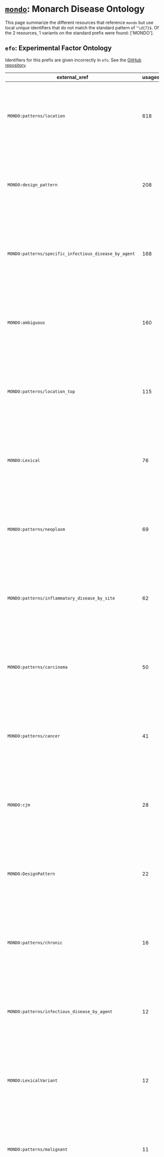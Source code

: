# [`mondo`](https://bioregistry.io/mondo): Monarch Disease Ontology

This page summarize the different resources that reference `mondo`
but use local unique identifiers that do not match the standard pattern of
`^\d{7}$`. Of the 2 resources,
1 variants on the standard prefix were found: ['MONDO'].

## `efo`: Experimental Factor Ontology

Identifiers for this prefix are given incorrectly in `efo`. See the [GitHub repository](https://github.com/EBISPOT/efo/).

| external_xref                                          |   usages_count | usages                                                                                                                                                                                                                                                                                                                                                                                                                                                                                                                       |
|--------------------------------------------------------|----------------|------------------------------------------------------------------------------------------------------------------------------------------------------------------------------------------------------------------------------------------------------------------------------------------------------------------------------------------------------------------------------------------------------------------------------------------------------------------------------------------------------------------------------|
| `MONDO:patterns/location`                              |            618 | [http://www.ebi.ac.uk/efo/EFO:0000178](https://bioregistry.io/http://www.ebi.ac.uk/efo/EFO:0000178), [http://www.ebi.ac.uk/efo/EFO:0000181](https://bioregistry.io/http://www.ebi.ac.uk/efo/EFO:0000181), [http://www.ebi.ac.uk/efo/EFO:0000182](https://bioregistry.io/http://www.ebi.ac.uk/efo/EFO:0000182), [http://www.ebi.ac.uk/efo/EFO:0000191](https://bioregistry.io/http://www.ebi.ac.uk/efo/EFO:0000191), [http://www.ebi.ac.uk/efo/EFO:0000199](https://bioregistry.io/http://www.ebi.ac.uk/efo/EFO:0000199), ... |
| `MONDO:design_pattern`                                 |            208 | [http://www.ebi.ac.uk/efo/EFO:0000191](https://bioregistry.io/http://www.ebi.ac.uk/efo/EFO:0000191), [http://www.ebi.ac.uk/efo/EFO:0000319](https://bioregistry.io/http://www.ebi.ac.uk/efo/EFO:0000319), [http://www.ebi.ac.uk/efo/EFO:0000330](https://bioregistry.io/http://www.ebi.ac.uk/efo/EFO:0000330), [http://www.ebi.ac.uk/efo/EFO:0000405](https://bioregistry.io/http://www.ebi.ac.uk/efo/EFO:0000405), [http://www.ebi.ac.uk/efo/EFO:0000405](https://bioregistry.io/http://www.ebi.ac.uk/efo/EFO:0000405), ... |
| `MONDO:patterns/specific_infectious_disease_by_agent`  |            168 | [http://www.ebi.ac.uk/efo/EFO:0000650](https://bioregistry.io/http://www.ebi.ac.uk/efo/EFO:0000650), [http://www.ebi.ac.uk/efo/EFO:0000694](https://bioregistry.io/http://www.ebi.ac.uk/efo/EFO:0000694), [http://www.ebi.ac.uk/efo/EFO:0000763](https://bioregistry.io/http://www.ebi.ac.uk/efo/EFO:0000763), [http://www.ebi.ac.uk/efo/EFO:0000764](https://bioregistry.io/http://www.ebi.ac.uk/efo/EFO:0000764), [http://www.ebi.ac.uk/efo/EFO:0000769](https://bioregistry.io/http://www.ebi.ac.uk/efo/EFO:0000769), ... |
| `MONDO:ambiguous`                                      |            160 | [http://www.ebi.ac.uk/efo/EFO:0000217](https://bioregistry.io/http://www.ebi.ac.uk/efo/EFO:0000217), [http://www.ebi.ac.uk/efo/EFO:0000220](https://bioregistry.io/http://www.ebi.ac.uk/efo/EFO:0000220), [http://www.ebi.ac.uk/efo/EFO:0000248](https://bioregistry.io/http://www.ebi.ac.uk/efo/EFO:0000248), [http://www.ebi.ac.uk/efo/EFO:0000275](https://bioregistry.io/http://www.ebi.ac.uk/efo/EFO:0000275), [http://www.ebi.ac.uk/efo/EFO:0000284](https://bioregistry.io/http://www.ebi.ac.uk/efo/EFO:0000284), ... |
| `MONDO:patterns/location_top`                          |            115 | [http://www.ebi.ac.uk/efo/EFO:0000319](https://bioregistry.io/http://www.ebi.ac.uk/efo/EFO:0000319), [http://www.ebi.ac.uk/efo/EFO:0000405](https://bioregistry.io/http://www.ebi.ac.uk/efo/EFO:0000405), [http://www.ebi.ac.uk/efo/EFO:0000512](https://bioregistry.io/http://www.ebi.ac.uk/efo/EFO:0000512), [http://www.ebi.ac.uk/efo/EFO:0000524](https://bioregistry.io/http://www.ebi.ac.uk/efo/EFO:0000524), [http://www.ebi.ac.uk/efo/EFO:0000540](https://bioregistry.io/http://www.ebi.ac.uk/efo/EFO:0000540), ... |
| `MONDO:Lexical`                                        |             76 | [http://www.ebi.ac.uk/efo/EFO:0000095](https://bioregistry.io/http://www.ebi.ac.uk/efo/EFO:0000095), [http://www.ebi.ac.uk/efo/EFO:0000174](https://bioregistry.io/http://www.ebi.ac.uk/efo/EFO:0000174), [http://www.ebi.ac.uk/efo/EFO:0000181](https://bioregistry.io/http://www.ebi.ac.uk/efo/EFO:0000181), [http://www.ebi.ac.uk/efo/EFO:0000198](https://bioregistry.io/http://www.ebi.ac.uk/efo/EFO:0000198), [http://www.ebi.ac.uk/efo/EFO:0000222](https://bioregistry.io/http://www.ebi.ac.uk/efo/EFO:0000222), ... |
| `MONDO:patterns/neoplasm`                              |             69 | [http://www.ebi.ac.uk/efo/EFO:0000294](https://bioregistry.io/http://www.ebi.ac.uk/efo/EFO:0000294), [http://www.ebi.ac.uk/efo/EFO:0002431](https://bioregistry.io/http://www.ebi.ac.uk/efo/EFO:0002431), [http://www.ebi.ac.uk/efo/EFO:0002626](https://bioregistry.io/http://www.ebi.ac.uk/efo/EFO:0002626), [http://www.ebi.ac.uk/efo/EFO:0003769](https://bioregistry.io/http://www.ebi.ac.uk/efo/EFO:0003769), [http://www.ebi.ac.uk/efo/EFO:0003817](https://bioregistry.io/http://www.ebi.ac.uk/efo/EFO:0003817), ... |
| `MONDO:patterns/inflammatory_disease_by_site`          |             62 | [http://www.ebi.ac.uk/efo/EFO:0000217](https://bioregistry.io/http://www.ebi.ac.uk/efo/EFO:0000217), [http://www.ebi.ac.uk/efo/EFO:0000278](https://bioregistry.io/http://www.ebi.ac.uk/efo/EFO:0000278), [http://www.ebi.ac.uk/efo/EFO:0000465](https://bioregistry.io/http://www.ebi.ac.uk/efo/EFO:0000465), [http://www.ebi.ac.uk/efo/EFO:0000557](https://bioregistry.io/http://www.ebi.ac.uk/efo/EFO:0000557), [http://www.ebi.ac.uk/efo/EFO:0000649](https://bioregistry.io/http://www.ebi.ac.uk/efo/EFO:0000649), ... |
| `MONDO:patterns/carcinoma`                             |             50 | [http://www.ebi.ac.uk/efo/EFO:0000178](https://bioregistry.io/http://www.ebi.ac.uk/efo/EFO:0000178), [http://www.ebi.ac.uk/efo/EFO:0000182](https://bioregistry.io/http://www.ebi.ac.uk/efo/EFO:0000182), [http://www.ebi.ac.uk/efo/EFO:0000216](https://bioregistry.io/http://www.ebi.ac.uk/efo/EFO:0000216), [http://www.ebi.ac.uk/efo/EFO:0000305](https://bioregistry.io/http://www.ebi.ac.uk/efo/EFO:0000305), [http://www.ebi.ac.uk/efo/EFO:0000501](https://bioregistry.io/http://www.ebi.ac.uk/efo/EFO:0000501), ... |
| `MONDO:patterns/cancer`                                |             41 | [http://www.ebi.ac.uk/efo/EFO:0000178](https://bioregistry.io/http://www.ebi.ac.uk/efo/EFO:0000178), [http://www.ebi.ac.uk/efo/EFO:0000326](https://bioregistry.io/http://www.ebi.ac.uk/efo/EFO:0000326), [http://www.ebi.ac.uk/efo/EFO:0005088](https://bioregistry.io/http://www.ebi.ac.uk/efo/EFO:0005088), [http://www.ebi.ac.uk/efo/EFO:0005553](https://bioregistry.io/http://www.ebi.ac.uk/efo/EFO:0005553), [http://www.ebi.ac.uk/efo/EFO:0005557](https://bioregistry.io/http://www.ebi.ac.uk/efo/EFO:0005557), ... |
| `MONDO:cjm`                                            |             28 | [http://www.ebi.ac.uk/efo/EFO:0000182](https://bioregistry.io/http://www.ebi.ac.uk/efo/EFO:0000182), [http://www.ebi.ac.uk/efo/EFO:0000319](https://bioregistry.io/http://www.ebi.ac.uk/efo/EFO:0000319), [http://www.ebi.ac.uk/efo/EFO:0000405](https://bioregistry.io/http://www.ebi.ac.uk/efo/EFO:0000405), [http://www.ebi.ac.uk/efo/EFO:0000508](https://bioregistry.io/http://www.ebi.ac.uk/efo/EFO:0000508), [http://www.ebi.ac.uk/efo/EFO:0000574](https://bioregistry.io/http://www.ebi.ac.uk/efo/EFO:0000574), ... |
| `MONDO:DesignPattern`                                  |             22 | [http://www.ebi.ac.uk/efo/EFO:0000216](https://bioregistry.io/http://www.ebi.ac.uk/efo/EFO:0000216), [http://www.ebi.ac.uk/efo/EFO:0000294](https://bioregistry.io/http://www.ebi.ac.uk/efo/EFO:0000294), [http://www.ebi.ac.uk/efo/EFO:0000305](https://bioregistry.io/http://www.ebi.ac.uk/efo/EFO:0000305), [http://www.ebi.ac.uk/efo/EFO:0000326](https://bioregistry.io/http://www.ebi.ac.uk/efo/EFO:0000326), [http://www.ebi.ac.uk/efo/EFO:0000673](https://bioregistry.io/http://www.ebi.ac.uk/efo/EFO:0000673), ... |
| `MONDO:patterns/chronic`                               |             16 | [http://www.ebi.ac.uk/efo/EFO:0000337](https://bioregistry.io/http://www.ebi.ac.uk/efo/EFO:0000337), [http://www.ebi.ac.uk/efo/EFO:0000339](https://bioregistry.io/http://www.ebi.ac.uk/efo/EFO:0000339), [http://www.ebi.ac.uk/efo/EFO:0000341](https://bioregistry.io/http://www.ebi.ac.uk/efo/EFO:0000341), [http://www.ebi.ac.uk/efo/EFO:0000342](https://bioregistry.io/http://www.ebi.ac.uk/efo/EFO:0000342), [http://www.ebi.ac.uk/efo/EFO:0002428](https://bioregistry.io/http://www.ebi.ac.uk/efo/EFO:0002428), ... |
| `MONDO:patterns/infectious_disease_by_agent`           |             12 | [http://www.ebi.ac.uk/efo/EFO:0000763](https://bioregistry.io/http://www.ebi.ac.uk/efo/EFO:0000763), [http://www.ebi.ac.uk/efo/EFO:0004249](https://bioregistry.io/http://www.ebi.ac.uk/efo/EFO:0004249), [http://www.ebi.ac.uk/efo/EFO:0007128](https://bioregistry.io/http://www.ebi.ac.uk/efo/EFO:0007128), [http://www.ebi.ac.uk/efo/EFO:0007146](https://bioregistry.io/http://www.ebi.ac.uk/efo/EFO:0007146), [http://www.ebi.ac.uk/efo/EFO:0007173](https://bioregistry.io/http://www.ebi.ac.uk/efo/EFO:0007173), ... |
| `MONDO:LexicalVariant`                                 |             12 | [http://www.ebi.ac.uk/efo/EFO:0000384](https://bioregistry.io/http://www.ebi.ac.uk/efo/EFO:0000384), [http://www.ebi.ac.uk/efo/EFO:0003780](https://bioregistry.io/http://www.ebi.ac.uk/efo/EFO:0003780), [http://www.ebi.ac.uk/efo/EFO:0005625](https://bioregistry.io/http://www.ebi.ac.uk/efo/EFO:0005625), [http://www.ebi.ac.uk/efo/EFO:0005627](https://bioregistry.io/http://www.ebi.ac.uk/efo/EFO:0005627), [http://www.ebi.ac.uk/efo/EFO:0005629](https://bioregistry.io/http://www.ebi.ac.uk/efo/EFO:0005629), ... |
| `MONDO:patterns/malignant`                             |             11 | [http://www.ebi.ac.uk/efo/EFO:0000311](https://bioregistry.io/http://www.ebi.ac.uk/efo/EFO:0000311), [http://www.ebi.ac.uk/efo/EFO:0005567](https://bioregistry.io/http://www.ebi.ac.uk/efo/EFO:0005567), [http://www.ebi.ac.uk/efo/EFO:0008545](https://bioregistry.io/http://www.ebi.ac.uk/efo/EFO:0008545), [http://www.ebi.ac.uk/efo/EFO:1000124](https://bioregistry.io/http://www.ebi.ac.uk/efo/EFO:1000124), [http://www.ebi.ac.uk/efo/EFO:1000348](https://bioregistry.io/http://www.ebi.ac.uk/efo/EFO:1000348), ... |
| `MONDO:patterns/sarcoma`                               |             10 | [http://www.ebi.ac.uk/efo/EFO:0000569](https://bioregistry.io/http://www.ebi.ac.uk/efo/EFO:0000569), [http://www.ebi.ac.uk/efo/EFO:0000637](https://bioregistry.io/http://www.ebi.ac.uk/efo/EFO:0000637), [http://www.ebi.ac.uk/efo/EFO:0002914](https://bioregistry.io/http://www.ebi.ac.uk/efo/EFO:0002914), [http://www.ebi.ac.uk/efo/EFO:0002920](https://bioregistry.io/http://www.ebi.ac.uk/efo/EFO:0002920), [http://www.ebi.ac.uk/efo/EFO:0003968](https://bioregistry.io/http://www.ebi.ac.uk/efo/EFO:0003968), ... |
| `MONDO:patterns/basis_in_disruption_of_process`        |              9 | [http://www.ebi.ac.uk/efo/EFO:0000589](https://bioregistry.io/http://www.ebi.ac.uk/efo/EFO:0000589), [http://www.ebi.ac.uk/efo/EFO:0000677](https://bioregistry.io/http://www.ebi.ac.uk/efo/EFO:0000677), [http://www.ebi.ac.uk/efo/EFO:0005269](https://bioregistry.io/http://www.ebi.ac.uk/efo/EFO:0005269), [http://www.ebi.ac.uk/efo/EFO:0005269](https://bioregistry.io/http://www.ebi.ac.uk/efo/EFO:0005269), [http://www.ebi.ac.uk/efo/EFO:0008499](https://bioregistry.io/http://www.ebi.ac.uk/efo/EFO:0008499), ... |
| `MONDO:patterns/disease_series_by_gene`                |              9 | [http://www.ebi.ac.uk/efo/EFO:0009301](https://bioregistry.io/http://www.ebi.ac.uk/efo/EFO:0009301), [http://www.ebi.ac.uk/efo/EFO:0009301](https://bioregistry.io/http://www.ebi.ac.uk/efo/EFO:0009301), [http://www.ebi.ac.uk/efo/EFO:1001333](https://bioregistry.io/http://www.ebi.ac.uk/efo/EFO:1001333), [http://www.ebi.ac.uk/efo/EFO:1001501](https://bioregistry.io/http://www.ebi.ac.uk/efo/EFO:1001501), [http://www.ebi.ac.uk/efo/EFO:1001977](https://bioregistry.io/http://www.ebi.ac.uk/efo/EFO:1001977), ... |
| `MONDO:patterns/hereditary`                            |              8 | [http://www.ebi.ac.uk/efo/EFO:0000508](https://bioregistry.io/http://www.ebi.ac.uk/efo/EFO:0000508), [http://www.ebi.ac.uk/efo/EFO:0001356](https://bioregistry.io/http://www.ebi.ac.uk/efo/EFO:0001356), [http://www.ebi.ac.uk/efo/EFO:0002945](https://bioregistry.io/http://www.ebi.ac.uk/efo/EFO:0002945), [http://www.ebi.ac.uk/efo/EFO:0002945](https://bioregistry.io/http://www.ebi.ac.uk/efo/EFO:0002945), [http://www.ebi.ac.uk/efo/EFO:0004128](https://bioregistry.io/http://www.ebi.ac.uk/efo/EFO:0004128), ... |
| `MONDO:patterns/neuroendocrine_neoplasm_grade1`        |              8 | [http://www.ebi.ac.uk/efo/EFO:1000092](https://bioregistry.io/http://www.ebi.ac.uk/efo/EFO:1000092), [http://www.ebi.ac.uk/efo/EFO:1000094](https://bioregistry.io/http://www.ebi.ac.uk/efo/EFO:1000094), [http://www.ebi.ac.uk/efo/EFO:1000154](https://bioregistry.io/http://www.ebi.ac.uk/efo/EFO:1000154), [http://www.ebi.ac.uk/efo/EFO:1000188](https://bioregistry.io/http://www.ebi.ac.uk/efo/EFO:1000188), [http://www.ebi.ac.uk/efo/EFO:1000195](https://bioregistry.io/http://www.ebi.ac.uk/efo/EFO:1000195), ... |
| `MONDO:patterns/acute`                                 |              7 | [http://www.ebi.ac.uk/efo/EFO:0000220](https://bioregistry.io/http://www.ebi.ac.uk/efo/EFO:0000220), [http://www.ebi.ac.uk/efo/EFO:0000221](https://bioregistry.io/http://www.ebi.ac.uk/efo/EFO:0000221), [http://www.ebi.ac.uk/efo/EFO:0000222](https://bioregistry.io/http://www.ebi.ac.uk/efo/EFO:0000222), [http://www.ebi.ac.uk/efo/EFO:0002497](https://bioregistry.io/http://www.ebi.ac.uk/efo/EFO:0002497), [http://www.ebi.ac.uk/efo/EFO:0008583](https://bioregistry.io/http://www.ebi.ac.uk/efo/EFO:0008583), ... |
| `MONDO:patterns/allergic_form_of_disease`              |              6 | [http://www.ebi.ac.uk/efo/EFO:0000274](https://bioregistry.io/http://www.ebi.ac.uk/efo/EFO:0000274), [http://www.ebi.ac.uk/efo/EFO:0005854](https://bioregistry.io/http://www.ebi.ac.uk/efo/EFO:0005854), [http://www.ebi.ac.uk/efo/EFO:0007141](https://bioregistry.io/http://www.ebi.ac.uk/efo/EFO:0007141), [http://www.ebi.ac.uk/efo/EFO:1000668](https://bioregistry.io/http://www.ebi.ac.uk/efo/EFO:1000668), [http://www.ebi.ac.uk/efo/EFO:1000669](https://bioregistry.io/http://www.ebi.ac.uk/efo/EFO:1000669), ... |
| `MONDO:patterns/benign`                                |              5 | [http://www.ebi.ac.uk/efo/EFO:0002422](https://bioregistry.io/http://www.ebi.ac.uk/efo/EFO:0002422), [http://www.ebi.ac.uk/efo/EFO:1000028](https://bioregistry.io/http://www.ebi.ac.uk/efo/EFO:1000028), [http://www.ebi.ac.uk/efo/EFO:1000106](https://bioregistry.io/http://www.ebi.ac.uk/efo/EFO:1000106), [http://www.ebi.ac.uk/efo/EFO:1000108](https://bioregistry.io/http://www.ebi.ac.uk/efo/EFO:1000108), [http://www.ebi.ac.uk/efo/EFO:1000485](https://bioregistry.io/http://www.ebi.ac.uk/efo/EFO:1000485)      |
| `MONDO:patterns/environmental_stimulus`                |              4 | [http://www.ebi.ac.uk/efo/EFO:0004712](https://bioregistry.io/http://www.ebi.ac.uk/efo/EFO:0004712), [http://www.ebi.ac.uk/efo/EFO:0007153](https://bioregistry.io/http://www.ebi.ac.uk/efo/EFO:0007153), [http://www.ebi.ac.uk/efo/EFO:1000814](https://bioregistry.io/http://www.ebi.ac.uk/efo/EFO:1000814), [http://www.ebi.ac.uk/efo/EFO:1000851](https://bioregistry.io/http://www.ebi.ac.uk/efo/EFO:1000851)                                                                                                           |
| `MONDO:patterns/congenital`                            |              4 | [http://www.ebi.ac.uk/efo/EFO:0007217](https://bioregistry.io/http://www.ebi.ac.uk/efo/EFO:0007217), [http://www.ebi.ac.uk/efo/EFO:0007218](https://bioregistry.io/http://www.ebi.ac.uk/efo/EFO:0007218), [http://www.ebi.ac.uk/efo/EFO:0007219](https://bioregistry.io/http://www.ebi.ac.uk/efo/EFO:0007219), [http://www.ebi.ac.uk/efo/EFO:0007220](https://bioregistry.io/http://www.ebi.ac.uk/efo/EFO:0007220)                                                                                                           |
| `MONDO:patterns/inborn_metabolic`                      |              3 | [http://www.ebi.ac.uk/efo/EFO:0005596](https://bioregistry.io/http://www.ebi.ac.uk/efo/EFO:0005596), [http://www.ebi.ac.uk/efo/EFO:0005596](https://bioregistry.io/http://www.ebi.ac.uk/efo/EFO:0005596), [http://www.ebi.ac.uk/efo/EFO:0007287](https://bioregistry.io/http://www.ebi.ac.uk/efo/EFO:0007287)                                                                                                                                                                                                                |
| `MONDO:patterns/acquired`                              |              3 | [http://www.ebi.ac.uk/efo/EFO:1000639](https://bioregistry.io/http://www.ebi.ac.uk/efo/EFO:1000639), [http://www.ebi.ac.uk/efo/EFO:1000663](https://bioregistry.io/http://www.ebi.ac.uk/efo/EFO:1000663), [http://www.ebi.ac.uk/efo/EFO:1000691](https://bioregistry.io/http://www.ebi.ac.uk/efo/EFO:1000691)                                                                                                                                                                                                                |
| `MONDO:patterns/autosomal_recessive`                   |              2 | [http://www.ebi.ac.uk/efo/EFO:1000017](https://bioregistry.io/http://www.ebi.ac.uk/efo/EFO:1000017), [http://www.ebi.ac.uk/efo/EFO:1000017](https://bioregistry.io/http://www.ebi.ac.uk/efo/EFO:1000017)                                                                                                                                                                                                                                                                                                                     |
| `MONDO:patterns/childhood`                             |              2 | [http://www.ebi.ac.uk/efo/EFO:0000330](https://bioregistry.io/http://www.ebi.ac.uk/efo/EFO:0000330), [http://www.ebi.ac.uk/efo/EFO:0004594](https://bioregistry.io/http://www.ebi.ac.uk/efo/EFO:0004594)                                                                                                                                                                                                                                                                                                                     |
| `MONDO:patterns/carcinoma_in_situ`                     |              2 | [http://www.ebi.ac.uk/efo/EFO:0000432](https://bioregistry.io/http://www.ebi.ac.uk/efo/EFO:0000432), [http://www.ebi.ac.uk/efo/EFO:1000283](https://bioregistry.io/http://www.ebi.ac.uk/efo/EFO:1000283)                                                                                                                                                                                                                                                                                                                     |
| `MONDO:patterns/neuroendocrine_neoplasm`               |              2 | [http://www.ebi.ac.uk/efo/EFO:0005220](https://bioregistry.io/http://www.ebi.ac.uk/efo/EFO:0005220), [http://www.ebi.ac.uk/efo/EFO:1001928](https://bioregistry.io/http://www.ebi.ac.uk/efo/EFO:1001928)                                                                                                                                                                                                                                                                                                                     |
| `MONDO:patterns/adult`                                 |              2 | [http://www.ebi.ac.uk/efo/EFO:1001933](https://bioregistry.io/http://www.ebi.ac.uk/efo/EFO:1001933), [http://www.ebi.ac.uk/efo/EFO:1001935](https://bioregistry.io/http://www.ebi.ac.uk/efo/EFO:1001935)                                                                                                                                                                                                                                                                                                                     |
| `MONDO:patterns/specific_inflammatory_disease_by_site` |              1 | [http://www.ebi.ac.uk/efo/EFO:0005751](https://bioregistry.io/http://www.ebi.ac.uk/efo/EFO:0005751)                                                                                                                                                                                                                                                                                                                                                                                                                          |
| `MONDO:design_patterns`                                |              1 | [http://www.ebi.ac.uk/efo/EFO:0000182](https://bioregistry.io/http://www.ebi.ac.uk/efo/EFO:0000182)                                                                                                                                                                                                                                                                                                                                                                                                                          |
| `MONDO:patterns/allergy`                               |              1 | [http://www.ebi.ac.uk/efo/EFO:0009482](https://bioregistry.io/http://www.ebi.ac.uk/efo/EFO:0009482)                                                                                                                                                                                                                                                                                                                                                                                                                          |
| `MONDO:patterns/autosomal_dominant`                    |              1 | [http://www.ebi.ac.uk/efo/EFO:1001496](https://bioregistry.io/http://www.ebi.ac.uk/efo/EFO:1001496)                                                                                                                                                                                                                                                                                                                                                                                                                          |

## `mondo`: Monarch Disease Ontology

Identifiers for this prefix are given incorrectly in `mondo`. See the [GitHub repository](https://github.com/monarch-initiative/mondo).

| external_xref                                                  |   usages_count | usages                                                                                                                                                                                                                                                                                 |
|----------------------------------------------------------------|----------------|----------------------------------------------------------------------------------------------------------------------------------------------------------------------------------------------------------------------------------------------------------------------------------------|
| `MONDO:Lexical`                                                |           4571 | [MONDO:0000170](https://bioregistry.io/MONDO:0000170), [MONDO:0000200](https://bioregistry.io/MONDO:0000200), [MONDO:0000208](https://bioregistry.io/MONDO:0000208), [MONDO:0000902](https://bioregistry.io/MONDO:0000902), [MONDO:0000908](https://bioregistry.io/MONDO:0000908), ... |
| `MONDO:patterns/disease_series_by_gene`                        |           3940 | [MONDO:0000764](https://bioregistry.io/MONDO:0000764), [MONDO:0000908](https://bioregistry.io/MONDO:0000908), [MONDO:0000908](https://bioregistry.io/MONDO:0000908), [MONDO:0000911](https://bioregistry.io/MONDO:0000911), [MONDO:0000911](https://bioregistry.io/MONDO:0000911), ... |
| `MONDO:design_pattern`                                         |           2885 | [MONDO:0000212](https://bioregistry.io/MONDO:0000212), [MONDO:0000212](https://bioregistry.io/MONDO:0000212), [MONDO:0000257](https://bioregistry.io/MONDO:0000257), [MONDO:0000270](https://bioregistry.io/MONDO:0000270), [MONDO:0000414](https://bioregistry.io/MONDO:0000414), ... |
| `MONDO:patterns/location`                                      |           2839 | [MONDO:0000236](https://bioregistry.io/MONDO:0000236), [MONDO:0000236](https://bioregistry.io/MONDO:0000236), [MONDO:0000242](https://bioregistry.io/MONDO:0000242), [MONDO:0000242](https://bioregistry.io/MONDO:0000242), [MONDO:0000253](https://bioregistry.io/MONDO:0000253), ... |
| `MONDO:ambiguous`                                              |            447 | [MONDO:0000063](https://bioregistry.io/MONDO:0000063), [MONDO:0000094](https://bioregistry.io/MONDO:0000094), [MONDO:0000106](https://bioregistry.io/MONDO:0000106), [MONDO:0000129](https://bioregistry.io/MONDO:0000129), [MONDO:0000138](https://bioregistry.io/MONDO:0000138), ... |
| `MONDO:patterns/specific_infectious_disease_by_agent`          |            347 | [MONDO:0000276](https://bioregistry.io/MONDO:0000276), [MONDO:0000292](https://bioregistry.io/MONDO:0000292), [MONDO:0000294](https://bioregistry.io/MONDO:0000294), [MONDO:0000294](https://bioregistry.io/MONDO:0000294), [MONDO:0000295](https://bioregistry.io/MONDO:0000295), ... |
| `MONDO:patterns/location_top`                                  |            243 | [MONDO:0000270](https://bioregistry.io/MONDO:0000270), [MONDO:0000462](https://bioregistry.io/MONDO:0000462), [MONDO:0000462](https://bioregistry.io/MONDO:0000462), [MONDO:0000469](https://bioregistry.io/MONDO:0000469), [MONDO:0000470](https://bioregistry.io/MONDO:0000470), ... |
| `MONDO:patterns/cancer`                                        |            243 | [MONDO:0000376](https://bioregistry.io/MONDO:0000376), [MONDO:0000377](https://bioregistry.io/MONDO:0000377), [MONDO:0000380](https://bioregistry.io/MONDO:0000380), [MONDO:0000405](https://bioregistry.io/MONDO:0000405), [MONDO:0000612](https://bioregistry.io/MONDO:0000612), ... |
| `MONDO:patterns/neoplasm`                                      |            234 | [MONDO:0000921](https://bioregistry.io/MONDO:0000921), [MONDO:0000933](https://bioregistry.io/MONDO:0000933), [MONDO:0001236](https://bioregistry.io/MONDO:0001236), [MONDO:0001406](https://bioregistry.io/MONDO:0001406), [MONDO:0001420](https://bioregistry.io/MONDO:0001420), ... |
| `MONDO:cjm`                                                    |            222 | [MONDO:0000050](https://bioregistry.io/MONDO:0000050), [MONDO:0000107](https://bioregistry.io/MONDO:0000107), [MONDO:0000127](https://bioregistry.io/MONDO:0000127), [MONDO:0000129](https://bioregistry.io/MONDO:0000129), [MONDO:0000136](https://bioregistry.io/MONDO:0000136), ... |
| `MONDO:patterns/hereditary`                                    |            220 | [MONDO:0000044](https://bioregistry.io/MONDO:0000044), [MONDO:0000700](https://bioregistry.io/MONDO:0000700), [MONDO:0000995](https://bioregistry.io/MONDO:0000995), [MONDO:0001115](https://bioregistry.io/MONDO:0001115), [MONDO:0001336](https://bioregistry.io/MONDO:0001336), ... |
| `MONDO:patterns/rare`                                          |            154 | [MONDO:0015076](https://bioregistry.io/MONDO:0015076), [MONDO:0015076](https://bioregistry.io/MONDO:0015076), [MONDO:0015108](https://bioregistry.io/MONDO:0015108), [MONDO:0015112](https://bioregistry.io/MONDO:0015112), [MONDO:0015112](https://bioregistry.io/MONDO:0015112), ... |
| `MONDO:patterns/inflammatory_disease_by_site`                  |            130 | [MONDO:0000261](https://bioregistry.io/MONDO:0000261), [MONDO:0000261](https://bioregistry.io/MONDO:0000261), [MONDO:0000409](https://bioregistry.io/MONDO:0000409), [MONDO:0000497](https://bioregistry.io/MONDO:0000497), [MONDO:0000739](https://bioregistry.io/MONDO:0000739), ... |
| `MONDO:patterns/carcinoma`                                     |            114 | [MONDO:0000380](https://bioregistry.io/MONDO:0000380), [MONDO:0000521](https://bioregistry.io/MONDO:0000521), [MONDO:0000552](https://bioregistry.io/MONDO:0000552), [MONDO:0001502](https://bioregistry.io/MONDO:0001502), [MONDO:0001602](https://bioregistry.io/MONDO:0001602), ... |
| `MONDO:patterns/chronic`                                       |             99 | [MONDO:0000492](https://bioregistry.io/MONDO:0000492), [MONDO:0000492](https://bioregistry.io/MONDO:0000492), [MONDO:0001007](https://bioregistry.io/MONDO:0001007), [MONDO:0001007](https://bioregistry.io/MONDO:0001007), [MONDO:0001014](https://bioregistry.io/MONDO:0001014), ... |
| `MONDO:patterns/acquired`                                      |             91 | [MONDO:0001198](https://bioregistry.io/MONDO:0001198), [MONDO:0001198](https://bioregistry.io/MONDO:0001198), [MONDO:0001296](https://bioregistry.io/MONDO:0001296), [MONDO:0001296](https://bioregistry.io/MONDO:0001296), [MONDO:0001828](https://bioregistry.io/MONDO:0001828), ... |
| `MONDO:patterns/autosomal_dominant`                            |             89 | [MONDO:0000426](https://bioregistry.io/MONDO:0000426), [MONDO:0000426](https://bioregistry.io/MONDO:0000426), [MONDO:0004691](https://bioregistry.io/MONDO:0004691), [MONDO:0004691](https://bioregistry.io/MONDO:0004691), [MONDO:0007086](https://bioregistry.io/MONDO:0007086), ... |
| `MONDO:patterns/inborn_metabolic`                              |             88 | [MONDO:0000155](https://bioregistry.io/MONDO:0000155), [MONDO:0000155](https://bioregistry.io/MONDO:0000155), [MONDO:0000351](https://bioregistry.io/MONDO:0000351), [MONDO:0000351](https://bioregistry.io/MONDO:0000351), [MONDO:0000421](https://bioregistry.io/MONDO:0000421), ... |
| `MONDO:LexicalVariant`                                         |             83 | [MONDO:0000710](https://bioregistry.io/MONDO:0000710), [MONDO:0000906](https://bioregistry.io/MONDO:0000906), [MONDO:0001049](https://bioregistry.io/MONDO:0001049), [MONDO:0001224](https://bioregistry.io/MONDO:0001224), [MONDO:0001252](https://bioregistry.io/MONDO:0001252), ... |
| `MONDO:patterns/basis_in_disruption_of_process`                |             81 | [MONDO:0002145](https://bioregistry.io/MONDO:0002145), [MONDO:0002459](https://bioregistry.io/MONDO:0002459), [MONDO:0002459](https://bioregistry.io/MONDO:0002459), [MONDO:0003832](https://bioregistry.io/MONDO:0003832), [MONDO:0004738](https://bioregistry.io/MONDO:0004738), ... |
| `MONDO:patterns/acute`                                         |             80 | [MONDO:0000222](https://bioregistry.io/MONDO:0000222), [MONDO:0000222](https://bioregistry.io/MONDO:0000222), [MONDO:0000257](https://bioregistry.io/MONDO:0000257), [MONDO:0000257](https://bioregistry.io/MONDO:0000257), [MONDO:0000990](https://bioregistry.io/MONDO:0000990), ... |
| `MONDO:patterns/autosomal_recessive`                           |             80 | [MONDO:0000212](https://bioregistry.io/MONDO:0000212), [MONDO:0002014](https://bioregistry.io/MONDO:0002014), [MONDO:0006025](https://bioregistry.io/MONDO:0006025), [MONDO:0006025](https://bioregistry.io/MONDO:0006025), [MONDO:0008406](https://bioregistry.io/MONDO:0008406), ... |
| `MONDO:patterns/childhood`                                     |             71 | [MONDO:0000414](https://bioregistry.io/MONDO:0000414), [MONDO:0002505](https://bioregistry.io/MONDO:0002505), [MONDO:0002540](https://bioregistry.io/MONDO:0002540), [MONDO:0002623](https://bioregistry.io/MONDO:0002623), [MONDO:0002685](https://bioregistry.io/MONDO:0002685), ... |
| `MONDO:patterns/isolated`                                      |             69 | [MONDO:0000062](https://bioregistry.io/MONDO:0000062), [MONDO:0000062](https://bioregistry.io/MONDO:0000062), [MONDO:0000509](https://bioregistry.io/MONDO:0000509), [MONDO:0000509](https://bioregistry.io/MONDO:0000509), [MONDO:0000722](https://bioregistry.io/MONDO:0000722), ... |
| `MONDO:patterns/infectious_disease_by_agent`                   |             64 | [MONDO:0000276](https://bioregistry.io/MONDO:0000276), [MONDO:0000290](https://bioregistry.io/MONDO:0000290), [MONDO:0000290](https://bioregistry.io/MONDO:0000290), [MONDO:0000292](https://bioregistry.io/MONDO:0000292), [MONDO:0000298](https://bioregistry.io/MONDO:0000298), ... |
| `MONDO:patterns/syndromic`                                     |             64 | [MONDO:0000508](https://bioregistry.io/MONDO:0000508), [MONDO:0000508](https://bioregistry.io/MONDO:0000508), [MONDO:0002254](https://bioregistry.io/MONDO:0002254), [MONDO:0009105](https://bioregistry.io/MONDO:0009105), [MONDO:0015150](https://bioregistry.io/MONDO:0015150), ... |
| `MONDO:patterns/allergy`                                       |             62 | [MONDO:0000606](https://bioregistry.io/MONDO:0000606), [MONDO:0000606](https://bioregistry.io/MONDO:0000606), [MONDO:0000772](https://bioregistry.io/MONDO:0000772), [MONDO:0000772](https://bioregistry.io/MONDO:0000772), [MONDO:0000773](https://bioregistry.io/MONDO:0000773), ... |
| `MONDO:patterns/genetic`                                       |             62 | [MONDO:0007781](https://bioregistry.io/MONDO:0007781), [MONDO:0007781](https://bioregistry.io/MONDO:0007781), [MONDO:0009970](https://bioregistry.io/MONDO:0009970), [MONDO:0009970](https://bioregistry.io/MONDO:0009970), [MONDO:0013099](https://bioregistry.io/MONDO:0013099), ... |
| `MONDO:patterns/adult`                                         |             57 | [MONDO:0000814](https://bioregistry.io/MONDO:0000814), [MONDO:0000875](https://bioregistry.io/MONDO:0000875), [MONDO:0001907](https://bioregistry.io/MONDO:0001907), [MONDO:0002543](https://bioregistry.io/MONDO:0002543), [MONDO:0002676](https://bioregistry.io/MONDO:0002676), ... |
| `MONDO:patterns/malignant`                                     |             56 | [MONDO:0000377](https://bioregistry.io/MONDO:0000377), [MONDO:0000378](https://bioregistry.io/MONDO:0000378), [MONDO:0000379](https://bioregistry.io/MONDO:0000379), [MONDO:0000379](https://bioregistry.io/MONDO:0000379), [MONDO:0000407](https://bioregistry.io/MONDO:0000407), ... |
| `MONDO:patterns/carcinoma_in_situ`                             |             53 | [MONDO:0000371](https://bioregistry.io/MONDO:0000371), [MONDO:0000372](https://bioregistry.io/MONDO:0000372), [MONDO:0000373](https://bioregistry.io/MONDO:0000373), [MONDO:0000373](https://bioregistry.io/MONDO:0000373), [MONDO:0000374](https://bioregistry.io/MONDO:0000374), ... |
| `MONDO:patterns/x_linked`                                      |             52 | [MONDO:0000425](https://bioregistry.io/MONDO:0000425), [MONDO:0000425](https://bioregistry.io/MONDO:0000425), [MONDO:0010222](https://bioregistry.io/MONDO:0010222), [MONDO:0010222](https://bioregistry.io/MONDO:0010222), [MONDO:0010248](https://bioregistry.io/MONDO:0010248), ... |
| `MONDO:patterns/sarcoma`                                       |             49 | [MONDO:0001204](https://bioregistry.io/MONDO:0001204), [MONDO:0001374](https://bioregistry.io/MONDO:0001374), [MONDO:0001387](https://bioregistry.io/MONDO:0001387), [MONDO:0001418](https://bioregistry.io/MONDO:0001418), [MONDO:0001501](https://bioregistry.io/MONDO:0001501), ... |
| `MONDO:patterns/benign`                                        |             34 | [MONDO:0000638](https://bioregistry.io/MONDO:0000638), [MONDO:0000638](https://bioregistry.io/MONDO:0000638), [MONDO:0000654](https://bioregistry.io/MONDO:0000654), [MONDO:0002065](https://bioregistry.io/MONDO:0002065), [MONDO:0002373](https://bioregistry.io/MONDO:0002373), ... |
| `MONDO:patterns/chromosome_type`                               |             24 | [MONDO:0020583](https://bioregistry.io/MONDO:0020583), [MONDO:0700008](https://bioregistry.io/MONDO:0700008), [MONDO:0700009](https://bioregistry.io/MONDO:0700009), [MONDO:0700010](https://bioregistry.io/MONDO:0700010), [MONDO:0700011](https://bioregistry.io/MONDO:0700011), ... |
| `MONDO:patterns/neuroendocrine_neoplasm`                       |             20 | [MONDO:0002477](https://bioregistry.io/MONDO:0002477), [MONDO:0002481](https://bioregistry.io/MONDO:0002481), [MONDO:0002485](https://bioregistry.io/MONDO:0002485), [MONDO:0002882](https://bioregistry.io/MONDO:0002882), [MONDO:0002883](https://bioregistry.io/MONDO:0002883), ... |
| `MONDO:patterns/allergic_form_of_disease`                      |             14 | [MONDO:0000771](https://bioregistry.io/MONDO:0000771), [MONDO:0000771](https://bioregistry.io/MONDO:0000771), [MONDO:0004553](https://bioregistry.io/MONDO:0004553), [MONDO:0004784](https://bioregistry.io/MONDO:0004784), [MONDO:0004784](https://bioregistry.io/MONDO:0004784), ... |
| `MONDO:patterns/congenital`                                    |             14 | [MONDO:0000577](https://bioregistry.io/MONDO:0000577), [MONDO:0001902](https://bioregistry.io/MONDO:0001902), [MONDO:0001902](https://bioregistry.io/MONDO:0001902), [MONDO:0004527](https://bioregistry.io/MONDO:0004527), [MONDO:0004527](https://bioregistry.io/MONDO:0004527), ... |
| `MONDO:patterns/specific_inflammatory_disease_by_site`         |             13 | [MONDO:0000252](https://bioregistry.io/MONDO:0000252), [MONDO:0000271](https://bioregistry.io/MONDO:0000271), [MONDO:0000709](https://bioregistry.io/MONDO:0000709), [MONDO:0000916](https://bioregistry.io/MONDO:0000916), [MONDO:0001537](https://bioregistry.io/MONDO:0001537), ... |
| `MONDO:patterns/autoimmune`                                    |             13 | [MONDO:0000587](https://bioregistry.io/MONDO:0000587), [MONDO:0000774](https://bioregistry.io/MONDO:0000774), [MONDO:0015939](https://bioregistry.io/MONDO:0015939), [MONDO:0018242](https://bioregistry.io/MONDO:0018242), [MONDO:0019098](https://bioregistry.io/MONDO:0019098), ... |
| `MONDO:patterns/inherited_susceptibility`                      |             13 | [MONDO:0011847](https://bioregistry.io/MONDO:0011847), [MONDO:0011875](https://bioregistry.io/MONDO:0011875), [MONDO:0012627](https://bioregistry.io/MONDO:0012627), [MONDO:0012763](https://bioregistry.io/MONDO:0012763), [MONDO:0013103](https://bioregistry.io/MONDO:0013103), ... |
| `MONDO:patterns/neuroendocrine_neoplasm_grade1`                |             12 | [MONDO:0000540](https://bioregistry.io/MONDO:0000540), [MONDO:0006091](https://bioregistry.io/MONDO:0006091), [MONDO:0006093](https://bioregistry.io/MONDO:0006093), [MONDO:0006126](https://bioregistry.io/MONDO:0006126), [MONDO:0006155](https://bioregistry.io/MONDO:0006155), ... |
| `MONDO:patterns/OMIM_disease_series_by_gene`                   |             11 | [MONDO:0007617](https://bioregistry.io/MONDO:0007617), [MONDO:0014914](https://bioregistry.io/MONDO:0014914), [MONDO:0032702](https://bioregistry.io/MONDO:0032702), [MONDO:0032770](https://bioregistry.io/MONDO:0032770), [MONDO:0033492](https://bioregistry.io/MONDO:0033492), ... |
| `MONDO:patterns/environmental_stimulus`                        |              8 | [MONDO:0001000](https://bioregistry.io/MONDO:0001000), [MONDO:0001540](https://bioregistry.io/MONDO:0001540), [MONDO:0002497](https://bioregistry.io/MONDO:0002497), [MONDO:0005425](https://bioregistry.io/MONDO:0005425), [MONDO:0006654](https://bioregistry.io/MONDO:0006654), ... |
| `MONDO:patterns/infantile`                                     |              7 | [MONDO:0000212](https://bioregistry.io/MONDO:0000212), [MONDO:0015804](https://bioregistry.io/MONDO:0015804), [MONDO:0015804](https://bioregistry.io/MONDO:0015804), [MONDO:0017354](https://bioregistry.io/MONDO:0017354), [MONDO:0019190](https://bioregistry.io/MONDO:0019190), ... |
| `MONDO:patterns/disease_by_dysfunctional_structure`            |              6 | [MONDO:0001343](https://bioregistry.io/MONDO:0001343), [MONDO:0001343](https://bioregistry.io/MONDO:0001343), [MONDO:0004880](https://bioregistry.io/MONDO:0004880), [MONDO:0004880](https://bioregistry.io/MONDO:0004880), [MONDO:0100311](https://bioregistry.io/MONDO:0100311), ... |
| `MONDO:patterns/rare_genetic`                                  |              5 | [MONDO:0015107](https://bioregistry.io/MONDO:0015107), [MONDO:0015513](https://bioregistry.io/MONDO:0015513), [MONDO:0015955](https://bioregistry.io/MONDO:0015955), [MONDO:0015972](https://bioregistry.io/MONDO:0015972), [MONDO:0015972](https://bioregistry.io/MONDO:0015972)      |
| `MONDO:patterns/y_linked`                                      |              4 | [MONDO:0000428](https://bioregistry.io/MONDO:0000428), [MONDO:0000428](https://bioregistry.io/MONDO:0000428), [MONDO:0010761](https://bioregistry.io/MONDO:0010761), [MONDO:0010761](https://bioregistry.io/MONDO:0010761)                                                             |
| `MONDO:patterns/disrupts_process`                              |              3 | [MONDO:0056803](https://bioregistry.io/MONDO:0056803), [MONDO:0100277](https://bioregistry.io/MONDO:0100277), [MONDO:0100306](https://bioregistry.io/MONDO:0100306)                                                                                                                    |
| `MONDO:pr`                                                     |              2 | [MONDO:0002014](https://bioregistry.io/MONDO:0002014), [MONDO:0007524](https://bioregistry.io/MONDO:0007524)                                                                                                                                                                           |
| `MONDO:patterns/inborn_metabolic_disrupts`                     |              2 | [MONDO:0100188](https://bioregistry.io/MONDO:0100188), [MONDO:0100304](https://bioregistry.io/MONDO:0100304)                                                                                                                                                                           |
| `MONDO:patterns/susceptibility_by_gene`                        |              2 | [MONDO:0100231](https://bioregistry.io/MONDO:0100231), [MONDO:0100231](https://bioregistry.io/MONDO:0100231)                                                                                                                                                                           |
| `MONDO:patterns/idiopathic`                                    |              2 | [MONDO:0600023](https://bioregistry.io/MONDO:0600023), [MONDO:0700007](https://bioregistry.io/MONDO:0700007)                                                                                                                                                                           |
| `MONDO:patterns/monosomy`                                      |              2 | [MONDO:0700035](https://bioregistry.io/MONDO:0700035), [MONDO:0700035](https://bioregistry.io/MONDO:0700035)                                                                                                                                                                           |
| `MONDO:patterns`                                               |              1 | [MONDO:0000263](https://bioregistry.io/MONDO:0000263)                                                                                                                                                                                                                                  |
| `MONDO:nv`                                                     |              1 | [MONDO:0003832](https://bioregistry.io/MONDO:0003832)                                                                                                                                                                                                                                  |
| `MONDO:patterns/juvenile`                                      |              1 | [MONDO:0100037](https://bioregistry.io/MONDO:0100037)                                                                                                                                                                                                                                  |
| `MONDO:patterns/disease-like`                                  |              1 | [MONDO:0100365](https://bioregistry.io/MONDO:0100365)                                                                                                                                                                                                                                  |
| `MONDO:patterns/realized_in_response_to_evironmental_exposure` |              1 | [MONDO:0100366](https://bioregistry.io/MONDO:0100366)                                                                                                                                                                                                                                  |
| `MONDO:patterns/specific_disease_by_disrupted_process`         |              1 | [MONDO:0100372](https://bioregistry.io/MONDO:0100372)                                                                                                                                                                                                                                  |
| `MONDO:pattterns/disease_series_by_gene`                       |              1 | [MONDO:0100436](https://bioregistry.io/MONDO:0100436)                                                                                                                                                                                                                                  |
| `MONDO:patterns/trisomy`                                       |              1 | [MONDO:0700126](https://bioregistry.io/MONDO:0700126)                                                                                                                                                                                                                                  |
| `MONDO:design_patterns`                                        |              1 | [MONDO:0007256](https://bioregistry.io/MONDO:0007256)                                                                                                                                                                                                                                  |
| `MONDO:LexicalPattern`                                         |              1 | [MONDO:0024325](https://bioregistry.io/MONDO:0024325)                                                                                                                                                                                                                                  |
| `MONDO:equivalentTo`                                           |              1 | [MONDO:0100087](https://bioregistry.io/MONDO:0100087)                                                                                                                                                                                                                                  |


